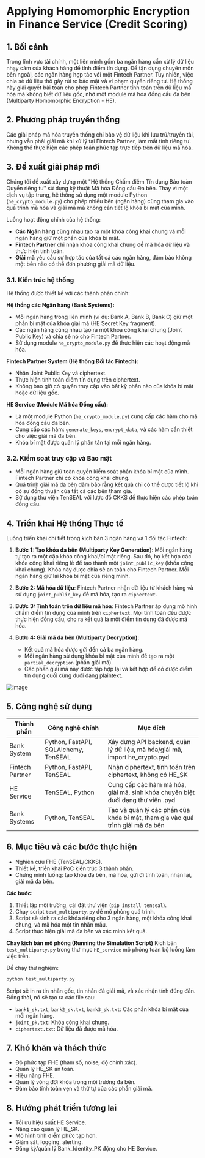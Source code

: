 # Applying Homomorphic Encryption in Finance Service (Credit Scoring)

## 1. Bối cảnh
Trong lĩnh vực tài chính, một liên minh gồm ba ngân hàng cần xử lý dữ liệu nhạy cảm của khách hàng để tính điểm tín dụng. Để tận dụng chuyên môn bên ngoài, các ngân hàng hợp tác với một Fintech Partner. Tuy nhiên, việc chia sẻ dữ liệu thô gây rủi ro bảo mật và vi phạm quyền riêng tư. Hệ thống này giải quyết bài toán cho phép Fintech Partner tính toán trên dữ liệu mã hóa mà không biết dữ liệu gốc, nhờ một module mã hóa đồng cấu đa bên (Multiparty Homomorphic Encryption - HE).

## 2. Phương pháp truyền thống
Các giải pháp mã hóa truyền thống chỉ bảo vệ dữ liệu khi lưu trữ/truyền tải, nhưng vẫn phải giải mã khi xử lý tại Fintech Partner, làm mất tính riêng tư. Không thể thực hiện các phép toán phức tạp trực tiếp trên dữ liệu mã hóa.

## 3. Đề xuất giải pháp mới
Chúng tôi đề xuất xây dựng một "Hệ thống Chấm điểm Tín dụng Bảo toàn Quyền riêng tư" sử dụng kỹ thuật Mã hóa Đồng cấu Đa bên. Thay vì một dịch vụ tập trung, hệ thống sử dụng một module Python (`he_crypto_module.py`) cho phép nhiều bên (ngân hàng) cùng tham gia vào quá trình mã hóa và giải mã mà không cần tiết lộ khóa bí mật của mình.

Luồng hoạt động chính của hệ thống:

-   **Các Ngân hàng** cùng nhau tạo ra một khóa công khai chung và mỗi ngân hàng giữ một phần của khóa bí mật.
-   **Fintech Partner** chỉ nhận khóa công khai chung để mã hóa dữ liệu và thực hiện tính toán.
-   **Giải mã** yêu cầu sự hợp tác của tất cả các ngân hàng, đảm bảo không một bên nào có thể đơn phương giải mã dữ liệu.

### 3.1. Kiến trúc hệ thống
Hệ thống được thiết kế với các thành phần chính:

**Hệ thống các Ngân hàng (Bank Systems):**
-   Mỗi ngân hàng trong liên minh (ví dụ: Bank A, Bank B, Bank C) giữ một phần bí mật của khóa giải mã (HE Secret Key fragment).
-   Các ngân hàng cùng nhau tạo ra một khóa công khai chung (Joint Public Key) và chia sẻ nó cho Fintech Partner.
-   Sử dụng module `he_crypto_module.py` để thực hiện các hoạt động mã hóa.

**Fintech Partner System (Hệ thống Đối tác Fintech):**
-   Nhận Joint Public Key và ciphertext.
-   Thực hiện tính toán điểm tín dụng trên ciphertext.
-   Không bao giờ có quyền truy cập vào bất kỳ phần nào của khóa bí mật hoặc dữ liệu gốc.

**HE Service (Module Mã hóa Đồng cấu):**
-   Là một module Python (`he_crypto_module.py`) cung cấp các hàm cho mã hóa đồng cấu đa bên.
-   Cung cấp các hàm: `generate_keys`, `encrypt_data`, và các hàm cần thiết cho việc giải mã đa bên.
-   Khóa bí mật được quản lý phân tán tại mỗi ngân hàng.

### 3.2. Kiểm soát truy cập và Bảo mật
-   Mỗi ngân hàng giữ toàn quyền kiểm soát phần khóa bí mật của mình. Fintech Partner chỉ có khóa công khai chung.
-   Quá trình giải mã đa bên đảm bảo rằng kết quả chỉ có thể được tiết lộ khi có sự đồng thuận của tất cả các bên tham gia.
-   Sử dụng thư viện TenSEAL với lược đồ CKKS để thực hiện các phép toán đồng cấu.

## 4. Triển khai Hệ thống Thực tế
Luồng triển khai chi tiết trong kịch bản 3 ngân hàng và 1 đối tác Fintech:

1.  **Bước 1: Tạo khóa đa bên (Multiparty Key Generation)**: Mỗi ngân hàng tự tạo ra một cặp khóa công khai/bí mật riêng. Sau đó, họ kết hợp các khóa công khai riêng lẻ để tạo thành một `joint_public_key` (khóa công khai chung). Khóa này được chia sẻ an toàn cho Fintech Partner. Mỗi ngân hàng giữ lại khóa bí mật của riêng mình.

2.  **Bước 2: Mã hóa dữ liệu**: Fintech Partner nhận dữ liệu từ khách hàng và sử dụng `joint_public_key` để mã hóa, tạo ra `ciphertext`.

3.  **Bước 3: Tính toán trên dữ liệu mã hóa**: Fintech Partner áp dụng mô hình chấm điểm tín dụng của mình trên `ciphertext`. Mọi tính toán đều được thực hiện đồng cấu, cho ra kết quả là một điểm tín dụng đã được mã hóa.

4.  **Bước 4: Giải mã đa bên (Multiparty Decryption)**:
    -   Kết quả mã hóa được gửi đến cả ba ngân hàng.
    -   Mỗi ngân hàng sử dụng khóa bí mật của mình để tạo ra một `partial_decryption` (phần giải mã).
    -   Các phần giải mã này được tập hợp lại và kết hợp để có được điểm tín dụng cuối cùng dưới dạng plaintext.

![image](https://github.com/user-attachments/assets/95434080-d0e9-4b10-a0dd-1d998a354edc)

## 5. Công nghệ sử dụng
| Thành phần      | Công nghệ chính                      | Mục đích                                                                        |
| --------------- | ------------------------------------ | ------------------------------------------------------------------------------- |
| Bank System     | Python, FastAPI, SQLAlchemy, TenSEAL | Xây dựng API backend, quản lý dữ liệu, mã hóa/giải mã, import he_crypto.pyd     |
| Fintech Partner | Python, FastAPI, TenSEAL             | Nhận ciphertext, tính toán trên ciphertext, không có HE_SK                      |
| HE Service      | TenSEAL, Python                      | Cung cấp các hàm mã hóa, giải mã, sinh khóa chuyên biệt dưới dạng thư viện .pyd |
| Bank Systems    | Python, TenSEAL                      | Tạo và quản lý các phần của khóa bí mật, tham gia vào quá trình giải mã đa bên |

## 6. Mục tiêu và các bước thực hiện
- Nghiên cứu FHE (TenSEAL/CKKS).
- Thiết kế, triển khai PoC kiến trúc 3 thành phần.
- Chứng minh luồng: tạo khóa đa bên, mã hóa, gửi đi tính toán, nhận lại, giải mã đa bên.

**Các bước:**
1.  Thiết lập môi trường, cài đặt thư viện (`pip install tenseal`).
2.  Chạy script `test_multiparty.py` để mô phỏng quá trình.
3.  Script sẽ sinh ra các khóa riêng cho 3 ngân hàng, một khóa công khai chung, và mã hóa một tin nhắn mẫu.
4.  Script thực hiện giải mã đa bên và xác minh kết quả.

**Chạy kịch bản mô phỏng (Running the Simulation Script)**
Kịch bản `test_multiparty.py` trong thư mục `HE_service` mô phỏng toàn bộ luồng làm việc trên.

Để chạy thử nghiệm:
```bash
python test_multiparty.py
```
Script sẽ in ra tin nhắn gốc, tin nhắn đã giải mã, và xác nhận tính đúng đắn. Đồng thời, nó sẽ tạo ra các file sau:
-   `bank1_sk.txt`, `bank2_sk.txt`, `bank3_sk.txt`: Các phần khóa bí mật của mỗi ngân hàng.
-   `joint_pk.txt`: Khóa công khai chung.
-   `ciphertext.txt`: Dữ liệu đã được mã hóa.

## 7. Khó khăn và thách thức
- Độ phức tạp FHE (tham số, noise, độ chính xác).
- Quản lý HE_SK an toàn.
- Hiệu năng FHE.
- Quản lý vòng đời khóa trong môi trường đa bên.
- Đảm bảo tính toàn vẹn và thứ tự của các phần giải mã.

## 8. Hướng phát triển tương lai
- Tối ưu hiệu suất HE Service.
- Nâng cao quản lý HE_SK.
- Mô hình tính điểm phức tạp hơn.
- Giám sát, logging, alerting.
- Đăng ký/quản lý Bank_Identity_PK động cho HE Service.

